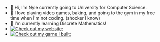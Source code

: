 - 👋 Hi, I’m Nyle currently going to University for Computer Science.
- 👀 I love playing video games, baking, and going to the gym in my free time when I'm not coding. (shocker I know)
- 🌱 I’m currently learning Discrete Mathematics!
- [![Check out my website:](image_url)]( https://nyle-cmd.github.io/Nyles-Portfolio.github.io/)
- [![Check out my game I built:](image_url)]( https://nyle-cmd.github.io/Memory-game/)

<!---
nyle-cmd/nyle-cmd is a ✨ special ✨ repository because its `README.md` (this file) appears on your GitHub profile.
You can click the Preview link to take a look at your changes.
--->
